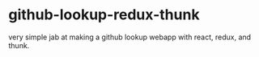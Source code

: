 # github-lookup-redux-thunk
very simple jab at making a github lookup webapp with react, redux, and thunk.
